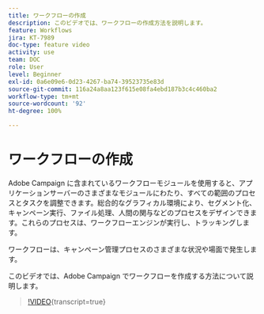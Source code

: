 ```yaml
---
title: ワークフローの作成
description: このビデオでは、ワークフローの作成方法を説明します。
feature: Workflows
jira: KT-7989
doc-type: feature video
activity: use
team: DOC
role: User
level: Beginner
exl-id: 0a6e09e6-0d23-4267-ba74-39523735e83d
source-git-commit: 116a24a8aa123f615e08fa4ebd187b3c4c460ba2
workflow-type: tm+mt
source-wordcount: '92'
ht-degree: 100%

---
```


# ワークフローの作成

Adobe Campaign に含まれているワークフローモジュールを使用すると、アプリケーションサーバーのさまざまなモジュールにわたり、すべての範囲のプロセスとタスクを調整できます。総合的なグラフィカル環境により、セグメント化、キャンペーン実行、ファイル処理、人間の関与などのプロセスをデザインできます。これらのプロセスは、ワークフローエンジンが実行し、トラッキングします。

ワークフローは、キャンペーン管理プロセスのさまざまな状況や場面で発生します。

このビデオでは、Adobe Campaign でワークフローを作成する方法について説明します。

>[!VIDEO](https://video.tv.adobe.com/v/27445?quality=12&learn=on&captions=jpn){transcript=true}

